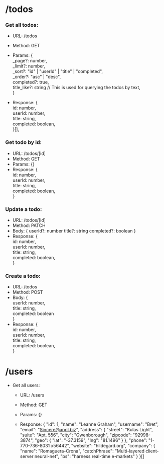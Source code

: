 # **/todos**

### **Get all todos:**

- URL: /todos
- Method: GET
- Params: {  
  \_page?: number,  
  \_limit?: number,  
  \_sort?: "id" | "userId" | "title" | "completed",  
  \_order?: "asc" | "desc",  
  completed?: true,  
  title_like?: string // This is used for querying the todos by text,  
  }

- Response: {  
  id: number,  
  userId: number,  
  title: string,  
  completed: boolean,  
  }[],

### **Get todo by id:**

- URL: /todos/[id]
- Method: GET
- Params: {}
- Response: {  
  id: number,  
  userId: number,  
  title: string,  
  completed: boolean,  
  }

### **Update a todo:**

- URL: /todos/[id]
- Method: PATCH
- Body: {
  userId?: number
  title?: string
  completed?: boolean
  }
- Response: {  
  id: number,  
  userId: number,  
  title: string,  
  completed: boolean,  
  }

### **Create a todo:**

- URL: /todos
- Method: POST
- Body: {  
   userId: number,  
   title: string,  
   completed: boolean  
  }
- Response: {  
   id: number,  
   userId: number,  
   title: string,  
   completed: boolean,  
  }

# **/users**

- Get all users:

  - URL: /users
  - Method: GET
  - Params: {}

  - Response: {
    "id": 1,
    "name": "Leanne Graham",
    "username": "Bret",
    "email": "Sincere@april.biz",
    "address": {
    "street": "Kulas Light",
    "suite": "Apt. 556",
    "city": "Gwenborough",
    "zipcode": "92998-3874",
    "geo": {
    "lat": "-37.3159",
    "lng": "81.1496"
    }
    },
    "phone": "1-770-736-8031 x56442",
    "website": "hildegard.org",
    "company": {
    "name": "Romaguera-Crona",
    "catchPhrase": "Multi-layered client-server neural-net",
    "bs": "harness real-time e-markets"
    }
    }[]
